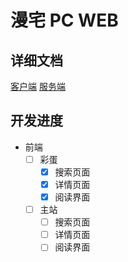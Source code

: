 # 漫宅 PC WEB

## 详细文档
[客户端](https://github.com/ljw1412/comicWeb/blob/master/client/README.md)
[服务端](https://github.com/ljw1412/comicWeb/blob/master/server/readme.md)

## 开发进度
- 前端
  - [ ] 彩蛋
    - [x] 搜索页面
    - [x] 详情页面
    - [x] 阅读界面

  - [ ] 主站
    - [ ] 搜索页面
    - [ ] 详情页面
    - [ ] 阅读界面
